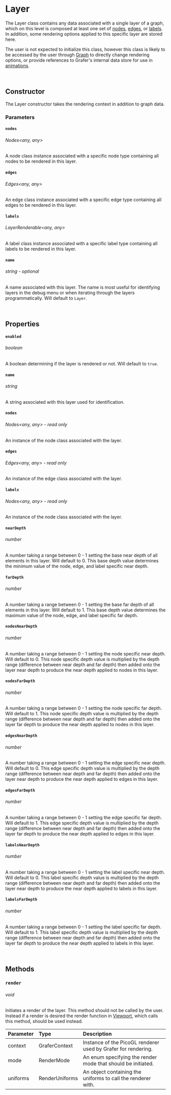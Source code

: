 # Layer

The Layer class contains any data associated with a single layer of a graph, which on this level is composed at least one set of [nodes](./nodes.md), [edges](./edges.md), or [labels](./layer.md). In addition, some rendering options applied to this specific layer are stored here.

The user is not expected to initialize this class, however this class is likely to be accessed by the user through [Graph](./ggraph.md#layer---read-only) to directly change rendering options, or provide references to Grafer's internal data store for use in [animations](./animation-manager.md).

<br>

## Constructor

The Layer constructor takes the rendering context in addition to graph data.

### Parameters
#### `nodes`
###### Nodes<any, any>

A node class instance associated with a specific node type containing all nodes to be rendered in this layer.

#### `edges`
###### Edges<any, any>

An edge class instance associated with a specific edge type containing all edges to be rendered in this layer.

#### `labels`
###### LayerRenderable<any, any>

A label class instance associated with a specific label type containing all labels to be rendered in this layer.

#### `name`
###### string - *optional*

A name associated with this layer. The name is most useful for identifying layers in the debug menu or when iterating through the layers programmatically. Will default to `Layer`.

<br>

## Properties

#### `enabled`
###### boolean

A boolean determining if the layer is rendered or not. Will default to `true`.

#### `name`
###### string

A string associated with this layer used for identification.

#### `nodes`
###### Nodes<any, any> - *read only*

An instance of the node class associated with the layer.

#### `edges`
###### Edges<any, any> - *read only*

An instance of the edge class associated with the layer.

#### `labels`
###### Nodes<any, any> - *read only*

An instance of the node class associated with the layer.

#### `nearDepth`
###### number

A number taking a range between 0 - 1 setting the base near depth of all elements in this layer. Will default to 0. This base depth value determines the minimum value of the node, edge, and label specific near depth.

#### `farDepth`
###### number

A number taking a range between 0 - 1 setting the base far depth of all elements in this layer. Will default to 1. This base depth value determines the maximum value of the node, edge, and label specific far depth.

#### `nodesNearDepth`
###### number

A number taking a range between 0 - 1 setting the node specific near depth. Will default to 0. This node specific depth value is multiplied by the depth range (difference between near depth and far depth) then added onto the layer near depth to produce the near depth applied to nodes in this layer.

#### `nodesFarDepth`
###### number

A number taking a range between 0 - 1 setting the node specific far depth. Will default to 1. This node specific depth value is multiplied by the depth range (difference between near depth and far depth) then added onto the layer far depth to produce the near depth applied to nodes in this layer.

#### `edgesNearDepth`
###### number

A number taking a range between 0 - 1 setting the edge specific near depth. Will default to 0. This edge specific depth value is multiplied by the depth range (difference between near depth and far depth) then added onto the layer near depth to produce the near depth applied to edges in this layer.

#### `edgesFarDepth`
###### number

A number taking a range between 0 - 1 setting the edge specific far depth. Will default to 1. This edge specific depth value is multiplied by the depth range (difference between near depth and far depth) then added onto the layer far depth to produce the near depth applied to edges in this layer.

#### `labelsNearDepth`
###### number

A number taking a range between 0 - 1 setting the label specific near depth. Will default to 0. This label specific depth value is multiplied by the depth range (difference between near depth and far depth) then added onto the layer near depth to produce the near depth applied to labels in this layer.

#### `labelsFarDepth`
###### number

A number taking a range between 0 - 1 setting the label specific far depth. Will default to 1. This label specific depth value is multiplied by the depth range (difference between near depth and far depth) then added onto the layer far depth to produce the near depth applied to labels in this layer.

<br>

## Methods

### `render`
###### void

Initiates a render of the layer. This method should not be called by the user. Instead if a render is desired the render function in [Viewport](./viewport.md#render), which calls this method, should be used instead.

| Parameter  | Type | Description |
| :--- | :--- | :--- |
|  context | GraferContext | Instance of the PicoGL renderer used by Grafer for rendering. |
|  mode | RenderMode | An enum specifying the render mode that should be initiated. |
|  uniforms | RenderUniforms | An object containing the uniforms to call the renderer with. |
